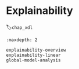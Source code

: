 # Explainability

:label:`chap_xdl`

```toc
:maxdepth: 2

explainability-overview
explainability-linear
global-model-analysis
```


